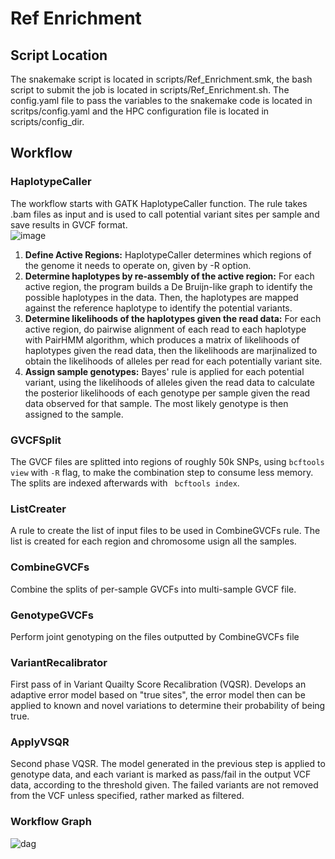 # Ref Enrichment

## Script Location
The snakemake script is located in scripts/Ref_Enrichment.smk, the bash script to submit the job is located in scripts/Ref_Enrichment.sh. The config.yaml file to pass the variables to the snakemake code is located in scritps/config.yaml
and the HPC configuration file is located in scripts/config_dir.

## Workflow

### HaplotypeCaller
  The workflow starts with GATK HaplotypeCaller function. The rule takes .bam files as input and is used to call potential variant sites per sample and save results in GVCF format.  
  ![image](https://github.com/SonofLastPanda/Ref_Enrichment/assets/41624456/56f2d0d8-f343-4fc1-968a-41c1d6788d7f)  

1. **Define Active Regions:** HaplotypeCaller determines which regions of the genome it needs to operate on, given by -R option.
2. **Determine haplotypes by re-assembly of the active region:** For each active region, the program builds a De Bruijn-like graph to identify the possible haplotypes in the data.
Then, the haplotypes are mapped against the reference haplotype to identify the potential variants.
3. **Determine likelihoods of the haplotypes given the read data:** For each active region, do pairwise alignment of each read to each haplotype with PairHMM algorithm, which produces a matrix of likelihoods of haplotypes given the read data, then the likelihoods
are marjinalized to obtain the likelihoods of alleles per read for each potentially variant site.
4. **Assign sample genotypes:**  Bayes' rule is applied for each potential variant, using the likelihoods of alleles given the read data to calculate the posterior likelihoods of each genotype per sample given the read data observed for that sample.
The most likely genotype is then assigned to the sample.

### GVCFSplit
  The GVCF files are splitted into regions of roughly 50k SNPs, using ``` bcftools view ``` with ``` -R ``` flag, to make the combination step to consume less memory. The splits are indexed afterwards with ```  bcftools index ```.

### ListCreater
  A rule to create the list of input files to be used in CombineGVCFs rule. The list is created for each region and chromosome usign all the samples.

### CombineGVCFs
  Combine the splits of per-sample GVCFs into multi-sample GVCF file.

### GenotypeGVCFs
  Perform joint genotyping on the files outputted by CombineGVCFs file

### VariantRecalibrator
  First pass of in Variant Quailty Score Recalibration (VQSR). Develops an adaptive error model based on "true sites", the error model then can be applied to known and novel variations to determine their probability of being true.

### ApplyVSQR
  Second phase VQSR. The model generated in the previous step is applied to genotype data, and each variant is marked as pass/fail in the output VCF data, according to the threshold given. 
The failed variants are not removed from the VCF unless specified, rather marked as filtered.

### Workflow Graph

![dag](https://github.com/SonofLastPanda/Ref_Enrichment/assets/41624456/635fcedf-1952-4b0f-b3fa-5fa97537de31)
<?xml version="1.0" encoding="UTF-8" standalone="no"?>
<!DOCTYPE svg PUBLIC "-//W3C//DTD SVG 1.1//EN"
 "http://www.w3.org/Graphics/SVG/1.1/DTD/svg11.dtd">
<!-- Generated by graphviz version 2.49.0 (0)
 -->
<!-- Title: snakemake_dag Pages: 1 -->


<!-- 7&#45;&gt;1 -->

</svg>



